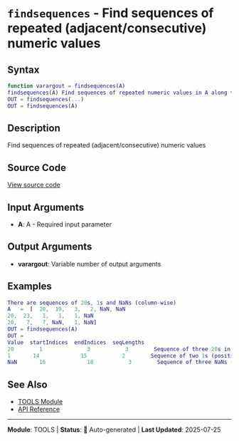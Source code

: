 # `findsequences` - Find sequences of repeated (adjacent/consecutive) numeric values

## Syntax

```matlab
function varargout = findsequences(A)
findsequences(A) Find sequences of repeated numeric values in A along the
OUT = findsequences(...)
OUT = findsequences(A)
```

## Description

Find sequences of repeated (adjacent/consecutive) numeric values

## Source Code

[View source code](../../../src/tools/findsequences.m)

## Input Arguments

- **A**: A - Required input parameter

## Output Arguments

- **varargout**: Variable number of output arguments

## Examples

```matlab
There are sequences of 20s, 1s and NaNs (column-wise)
A   =  [  20,  19,   3,   2, NaN, NaN
20,  23,   1,   1,   1, NaN
20,   7,   7, NaN,   1, NaN]
OUT = findsequences(A)
OUT =
Value  startIndices  endIndices  seqLengths
20        1              3           3        Sequence of three 20s in first column
1       14             15           2        Sequence of two 1s (positions 14-15)
NaN       16             18           3        Sequence of three NaNs (positions 16-18)
```

## See Also

- [TOOLS Module](README.md)
- [API Reference](../README.md)

---

**Module**: TOOLS | **Status**: 🔄 Auto-generated | **Last Updated**: 2025-07-25
